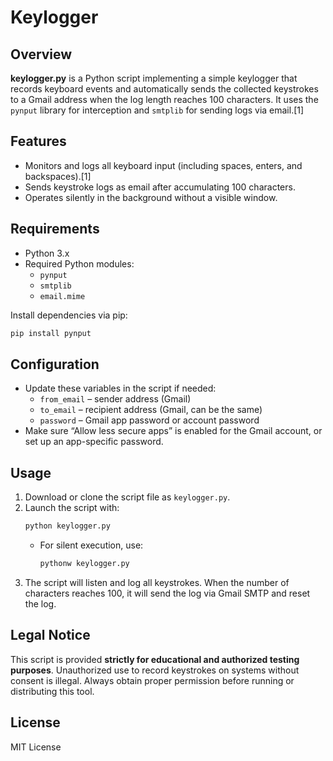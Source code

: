 

# Keylogger

## Overview

**keylogger.py** is a Python script implementing a simple keylogger that records keyboard events and automatically sends the collected keystrokes to a Gmail address when the log length reaches 100 characters. It uses the `pynput` library for interception and `smtplib` for sending logs via email.[1]

## Features

- Monitors and logs all keyboard input (including spaces, enters, and backspaces).[1]
- Sends keystroke logs as email after accumulating 100 characters.
- Operates silently in the background without a visible window.

## Requirements

- Python 3.x
- Required Python modules:
  - `pynput`
  - `smtplib`
  - `email.mime`

Install dependencies via pip:
```bash
pip install pynput
```

## Configuration

- Update these variables in the script if needed:
  - `from_email` – sender address (Gmail)
  - `to_email` – recipient address (Gmail, can be the same)
  - `password` – Gmail app password or account password
- Make sure “Allow less secure apps” is enabled for the Gmail account, or set up an app-specific password.

## Usage

1. Download or clone the script file as `keylogger.py`.
2. Launch the script with:
   ```bash
   python keylogger.py
   ```
   - For silent execution, use:
     ```bash
     pythonw keylogger.py
     ```
3. The script will listen and log all keystrokes. When the number of characters reaches 100, it will send the log via Gmail SMTP and reset the log.

## Legal Notice

This script is provided **strictly for educational and authorized testing purposes**. Unauthorized use to record keystrokes on systems without consent is illegal. Always obtain proper permission before running or distributing this tool.

## License

MIT License
